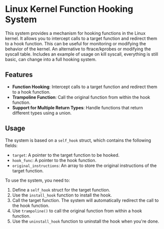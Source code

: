 # Linux Kernel Function Hooking System

This system provides a mechanism for hooking functions in the Linux kernel. It allows you to intercept calls to a target function and redirect them to a hook function. This can be useful for monitoring or modifying the behavior of the kernel.
An alternative to ftrace/kprobes or modifying the syscall table.
Includes an example of usage on kill syscall, everything is still basic, can change into a full hooking system.
## Features

- **Function Hooking**: Intercept calls to a target function and redirect them to a hook function.
- **Trampoline Function**: Call the original function from within the hook function.
- **Support for Multiple Return Types**: Handle functions that return different types using a union.

## Usage

The system is based on a `self_hook` struct, which contains the following fields:

- `target`: A pointer to the target function to be hooked.
- `hook_func`: A pointer to the hook function.
- `original_instructions`: An array to store the original instructions of the target function.

To use the system, you need to:

1. Define a `self_hook` struct for the target function.
2. Use the `install_hook` function to install the hook.
3. Call the target function. The system will automatically redirect the call to the hook function.
4. Use `trampoline()` to call the original function from within a hook function.
5. Use the `uninstall_hook` function to uninstall the hook when you're done.
